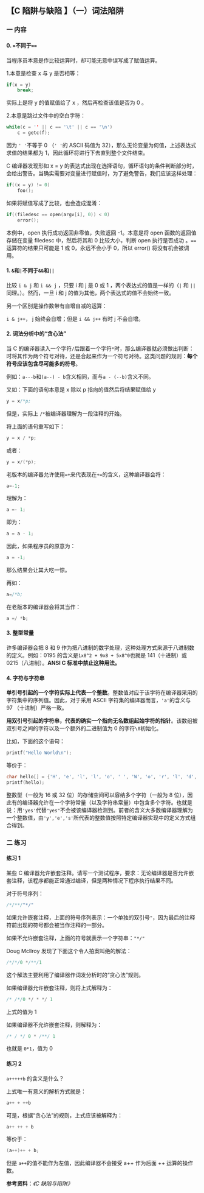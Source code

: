 ## 【C 陷阱与缺陷 】（一）词法陷阱





### 一  内容

#### 0. `=`不同于`==`

当程序员本意是作比较运算时，却可能无意中误写成了赋值运算。

1.本意是检查 x 与 y 是否相等：

```c
if(x = y)
    break;
```

实际上是将 y 的值赋值给了 x ，然后再检查该值是否为 0 。

2.本意是跳过文件中的空白字符：

```c
while(c = '' || c == '\t' || c == '\n')
    c = getc(f);
```

因为 `' '`不等于 0 （`' '`的 ASCII 码值为 32），那么无论变量为何值，上述表达式求值的结果都为 1，因此循环将进行下去直到整个文件结束。



C 编译器发现形如 x = y 的表达式出现在选择语句，循环语句的条件判断部分时，会给出警告。当确实需要对变量进行赋值时，为了避免警告，我们应该这样处理：

```c
if((x = y) != 0)
    foo();
```



如果将赋值写成了比较，也会造成混淆：
```c
if((filedesc == open(argv[i], 0)) < 0)
    error();
```

本例中，open 执行成功返回非零值，失败返回 -1。本意是将 open 函数的返回值存储在变量 filedesc 中，然后将其和 0 比较大小，判断 open 执行是否成功 。`==`运算符的结果只可能是 1 或 0，永远不会小于 0，所以 error() 将没有机会被调用。



#### 1. `&`和`|`不同于`&&`和`||`

比较 `i & j` 和 `i && j` ，只要 i 和 j 是 0 或 1 ，两个表达式的值是一样的（`|` 和 `||` 同理。）。然而，一旦 i 和 j 的值为其他，两个表达式的值不会始终一致。

另一个区别是操作数带有自增自减的运算：

`i & j++`， j 始终会自增；但是 `i && j++` 有时 j 不会自增。



#### 2. 词法分析中的“贪心法”

当 C 的编译器读入一个字符`/`后跟着一个字符`*`时，那么编译器就必须做出判断：时将其作为两个符号对待，还是合起来作为一个符号对待。这类问题的规则：**每个符号应该包含尽可能多的符号**。

例如：`a---b`和`(a--) - b`含义相同，而与`a - (--b)`含义不同。

又如：下面的语句本意是 x 除以 p 指向的值然后将结果赋值给 y

```c
y = x/*p;
```

但是，实际上 `/*`被编译器理解为一段注释的开始。

将上面的语句重写如下：

```c
y = x / *p;
```

或者：

```c
y = x/(*p);
```

老版本的编译器允许使用`=+`来代表现在`+=`的含义，这种编译器会将：

```c
a=-1;
```

理解为：

```c
a =- 1;
```

即为：

```c
a = a - 1;
```

因此，如果程序员的原意为：

```c
a = -1;
```

那么结果会让其大吃一惊。

再如：

```c
a=/*b;
```

在老版本的编译器会将其当作：

```c
a =/ *b;
```



#### 3. 整型常量

许多编译器会把 8 和 9 作为把八进制的数字处理，这种处理方式来源于八进制数的定义。例如：0195 的含义是`1x8^2 + 9x8 + 5x8^0`也就是 141（十进制）或 0215（八进制）。**ANSI C 标准中禁止这种用法。**



#### 4. 字符与字符串

**单引号引起的一个字符实际上代表一个整数**。整数值对应于该字符在编译器采用的字符集中的序列值。因此，对于采用 ASCII 字符集的编译器而言，`'a'`的含义与 97 （十进制）严格一致。

**用双引号引起的字符串，代表的确实一个指向无名数组起始字符的指针**。该数组被双引号之间的字符以及一个额外的二进制值为 0 的字符`\0`初始化。

比如，下面的这个语句：

```c
printf("Hello World\n");
```

等价于：

```c
char hello[] = {'H', 'e', 'l', 'l', 'o', ' ', 'W', 'o', 'r', 'l', 'd', '\n', 0};
printf(hello);
```



整数型（一般为 16 或 32 位）的存储空间可以容纳多个字符（一般为 8 位），因此有的编译器允许在一个字符常量（以及字符串常量）中包含多个字符。也就是说：用`'yes'`代替`"yes"`不会被该编译器检测到。前者的含义大多数编译器理解为一个整数值，由`'y','e','s'`所代表的整数值按照特定编译器实现中的定义方式组合得到。



### 二  练习

#### 练习 1 

某些 C 编译器允许嵌套注释。请写一个测试程序，要求：无论编译器是否允许嵌套注释，该程序都能正常通过编译，但是两种情况下程序执行结果不同。

对于符号序列：

```c
/*/**/"*/"
```

如果允许嵌套注释，上面的符号序列表示：一个单独的双引号`"`，因为最后的注释符前出现的符号都会被当作注释的一部分。

如果不允许嵌套注释，上面的符号就表示一个字符串：`"*/"`

Doug Mcllroy 发现了下面这个令人拍案叫绝的解法：

```c
/*/*/0 */**/1
```

这个解法主要利用了编译器作词发分析时的“贪心法”规则。

如果编译器允许嵌套注释，则将上式解释为：

```c
/* /*/0 */ * */ 1
```

上式的值为 1

如果编译器不允许嵌套注释，则解释为：

```c
/* / */ 0 * /**/ 1
```

也就是 `0*1`，值为 0 



#### 练习 2

`a+++++b` 的含义是什么？

上式唯一有意义的解析方式就是：

```c
a++ + ++b
```

可是，根据“贪心法”的规则，上式应该被解释为：

```c
a++ ++ + b
```

等价于：

```c
(a++)++ + b;
```

但是 `a++`的值不能作为左值，因此编译器不会接受 a++ 作为后面 ++ 运算的操作数。



**参考资料**：*《C 缺陷与陷阱》*













